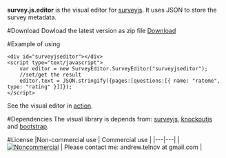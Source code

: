 **survey.js.editor** is the visual editor for [surveyjs](https://github.com/andrewtelnov/surveyjs). It uses JSON to store the survey metadata.

#Download
Dowload the latest version as zip file [Download](http://surveyjs.org/downloads/surveyjs.editor.zip)

#Example of using
```
<div id="surveyjseditor"></div>
<script type="text/javascript">
	var editor = new SurveyEditor.SurveyEditor("surveyjseditor");
	//set/get the result
	editor.text = JSON.stringify({pages:[questions:[{ name: "rateme", type: "rating" }]]});
</script>
```
See the visual editor in [action](http://surveyjs.org/builder/).

#Dependencies
 The visual library is depends from: [surveyjs](http://surveyjs.org), [knockoutjs](http://knockoutjs.com) and [bootstrap](http://getbootstrap.com).

#License
 |Non-commercial use   | Commercial use   |
|---|---|
|[![Noncommercial](https://licensebuttons.net/l/by-nc/3.0/88x31.png)](http://creativecommons.org/licenses/by-nc/3.0/legalcode) | Please contact me: andrew.telnov at gmail.com  |